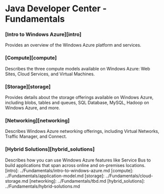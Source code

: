 # Java Developer Center - Fundamentals

### [Intro to Windows Azure][intro]

Provides an overview of the Windows Azure platform and services.

### [Compute][compute]

Describes the three compute models available on Windows Azure: Web Sites, Cloud Services, and Virtual Machines.

### [Storage][storage]

Provides details about the storage offerings available on Windows Azure, including blobs, tables and queues, SQL Database, MySQL, Hadoop on Windows Azure, and more.

### [Networking][networking]

Describes Windows Azure networking offerings, including Virtual Networks, Traffic Manager, and Connect.

### [Hybrid Solutions][hybrid_solutions]

Describes how you can use Windows Azure features like Service Bus to build applications that span across online and on-premises locations.
[intro]: ../Fundamentals/intro-to-windows-azure.md
[compute]: ../Fundamentals/application-model.md
[storage]: ../Fundamentals/cloud-storage.md
[networking]: ../Fundamentals/tbd.md
[hybrid_solutions]: ../Fundamentals/hybrid-solutions.md